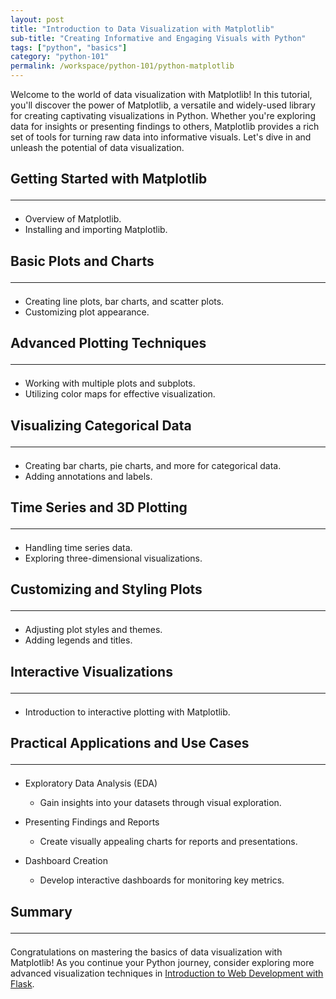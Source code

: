```yaml
---
layout: post
title: "Introduction to Data Visualization with Matplotlib"
sub-title: "Creating Informative and Engaging Visuals with Python"
tags: ["python", "basics"]
category: "python-101"
permalink: /workspace/python-101/python-matplotlib
---
```


Welcome to the world of data visualization with Matplotlib! In this tutorial, you'll discover the power of Matplotlib, a versatile and widely-used library for creating captivating visualizations in Python. Whether you're exploring data for insights or presenting findings to others, Matplotlib provides a rich set of tools for turning raw data into informative visuals. Let's dive in and unleash the potential of data visualization.

## Getting Started with Matplotlib <hr>
- Overview of Matplotlib.
- Installing and importing Matplotlib.

## Basic Plots and Charts <hr>
- Creating line plots, bar charts, and scatter plots.
- Customizing plot appearance.

## Advanced Plotting Techniques <hr>
- Working with multiple plots and subplots.
- Utilizing color maps for effective visualization.

## Visualizing Categorical Data <hr>
- Creating bar charts, pie charts, and more for categorical data.
- Adding annotations and labels.

## Time Series and 3D Plotting <hr>
- Handling time series data.
- Exploring three-dimensional visualizations.

## Customizing and Styling Plots <hr>
- Adjusting plot styles and themes.
- Adding legends and titles.

## Interactive Visualizations <hr>
- Introduction to interactive plotting with Matplotlib.


## Practical Applications and Use Cases <hr>

- Exploratory Data Analysis (EDA)
  - Gain insights into your datasets through visual exploration.

- Presenting Findings and Reports
  - Create visually appealing charts for reports and presentations.

- Dashboard Creation
  - Develop interactive dashboards for monitoring key metrics.

## Summary <hr>

Congratulations on mastering the basics of data visualization with Matplotlib! As you continue your Python journey, consider exploring more advanced visualization techniques in [Introduction to Web Development with Flask](/workspace/python-101/python-flask).